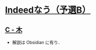 # [Indeedなう（予選B）](https://atcoder.jp/contests/indeednow-qualb)

## [C - 木](https://atcoder.jp/contests/indeednow-qualb/tasks/indeednow_2015_qualc_3)
- 解説は Obsidian に有り．
